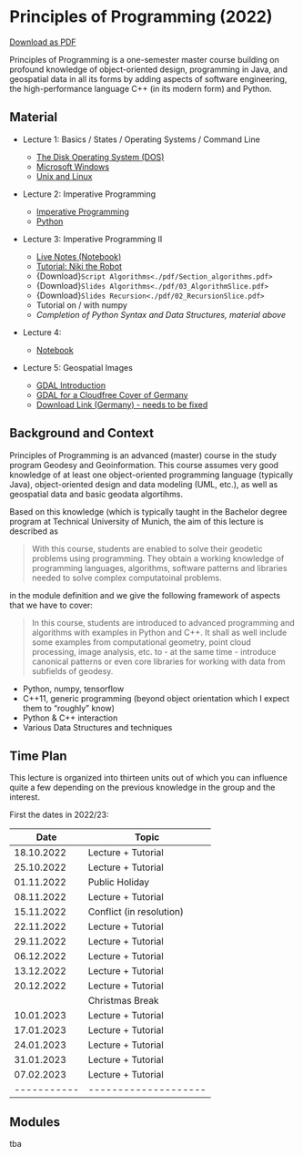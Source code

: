 # Principles of Programming (2022)

<a href="principles-of-programming.pdf">Download as PDF</a>

Principles of Programming is a one-semester master course building on profound knowledge of object-oriented design, programming in Java, and geospatial data in all its forms by adding aspects of software engineering, the high-performance language C++ (in its modern form) and Python.

## Material

- Lecture 1: Basics / States / Operating Systems / Command Line
  - [The Disk Operating System (DOS)](files/dos)
  - [Microsoft Windows](files/windows)
  - [Unix and Linux](files/unix)
- Lecture 2: Imperative Programming
  - [Imperative Programming](files/imperative_programming)
  - [Python](files/python_basics)
- Lecture 3: Imperative Programming II
  - [Live Notes (Notebook)](files/2022-11-08_ExampleFromLecture.ipynb)
  - [Tutorial: Niki the Robot](files/tasks_01_niki)
  - {Download}`Script Algorithms<./pdf/Section_algorithms.pdf>`
  - {Download}`Slides Algorithms<./pdf/03_AlgorithmSlice.pdf>`
  - {Download}`Slides Recursion<./pdf/02_RecursionSlice.pdf>`
  - Tutorial on / with numpy
  - *Completion of Python Syntax and Data Structures, material above*

- Lecture 4:
  - [Notebook](files/prog2022/2022-11-22_Notebook)
- Lecture 5: Geospatial Images
  - [GDAL Introduction](libraries_gdal_intro.md)
  - [GDAL for a Cloudfree Cover of Germany](libraries_gdal_germany.md)
  - [Download Link (Germany) - needs to be fixed](https://api.bgd.ed.tum.de/germany.tiff)

## Background and Context

Principles of Programming is an advanced (master) course in the study program Geodesy and Geoinformation. This course assumes very good knowledge of at least one object-oriented programming language (typically Java), object-oriented design and data modeling (UML, etc.), as well as geospatial data and basic geodata algortihms.

Based on this knowledge (which is typically taught in the Bachelor degree program at Technical University of Munich, the aim of this lecture is described as

> With this course, students are enabled to solve their geodetic problems using programming. They obtain a working knowledge of programming languages, algorithms, software patterns and libraries needed to solve complex computatoinal problems.

in the module definition and we give the following framework of aspects that we have to cover:

> In this course, students are introduced to advanced programming and algorithms with examples in Python and C++. It shall as well include some examples from computational geometry, point cloud processing, image analysis, etc. to - at the same time - introduce canonical patterns or even core libraries for working with data from subfields of geodesy.

- Python, numpy, tensorflow
- C++11, generic programming (beyond object orientation which I expect them to “roughly” know)
- Python & C++ interaction
- Various Data Structures and techniques

## Time Plan

This lecture is organized into thirteen units out of which you can influence quite a few depending
on the previous knowledge in the group and the interest.

First the dates in 2022/23:

|Date       | Topic             |
|---------- | ------------------|
|18.10.2022 | Lecture + Tutorial |
|25.10.2022 | Lecture + Tutorial |
|01.11.2022 | Public Holiday    |
|08.11.2022 | Lecture + Tutorial |
|15.11.2022 | Conflict (in resolution) |
|22.11.2022 | Lecture + Tutorial |
|29.11.2022 | Lecture + Tutorial |
|06.12.2022 | Lecture + Tutorial |
|13.12.2022 | Lecture + Tutorial |
|20.12.2022 | Lecture + Tutorial |
|           | Christmas Break   |
|10.01.2023 | Lecture + Tutorial |
|17.01.2023 | Lecture + Tutorial |
|24.01.2023 | Lecture + Tutorial |
|31.01.2023 | Lecture + Tutorial |
|07.02.2023 | Lecture + Tutorial |
|-----------|--------------------|

## Modules

tba
